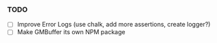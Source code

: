 ### TODO


- [ ] Improve Error Logs (use chalk, add more assertions, create logger?)
- [ ] Make GMBuffer its own NPM package